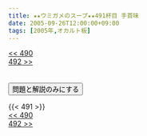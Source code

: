 ```yaml
---
title: ★★ウミガメのスープ★★491杯目 手首味
date: 2005-09-26T12:00:00+09:00
tags: [2005年,オカルト板]
---
```

<div class="th_left"><a href="../490"><< 490</a></div>
<div class="th_right"><a href="../492">492 >></a></div>
<br><br>
<script src="../../js/cupsoup.js"></script>
<form>
<input type="button" value="問題と解説のみにする" onClick="toggleCupsoup()">
</form>
{{< 491 >}}
<div class="th_left"><a href="../490"><< 490</a></div>
<div class="th_right"><a href="../492">492 >></a></div>